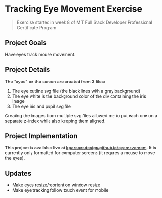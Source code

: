 # Tracking Eye Movement Exercise
> Exercise started in week 8 of MIT Full Stack Developer Professional Certificate Program

## Project Goals
Have eyes track mouse movement.

## Project Details
The "eyes" on the screen are created from 3 files:
1. The eye outline svg file (the black lines with a gray background)
2. The eye white is the background color of the div containing the iris image
3. The eye iris and pupil svg file

Creating the images from multiple svg files allowed me to put each one on a separate z-index while also keeping them aligned.

## Project Implementation
This project is available live at [kparsonsdesign.github.io/eyemovement](kparsonsdesign.github.io/eyemovement).
It is currently only formatted for computer screens (it requres a mouse to move the eyes).

## Updates
- Make eyes resize/reorient on window resize
- Make eye tracking follow touch event for mobile
